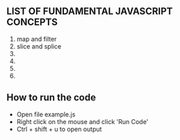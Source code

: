## LIST OF FUNDAMENTAL JAVASCRIPT CONCEPTS

1. map and filter
2. slice and splice
3.
4.
5.
6.

## How to run the code
- Open file example.js
- Right click on the mouse and click 'Run Code'
- Ctrl + shift + u to open output

